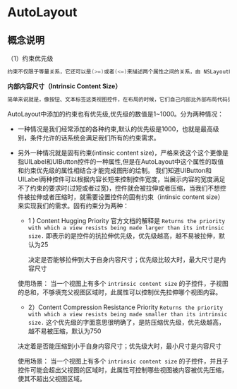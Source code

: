 # AutoLayout

## 概念说明

（1）约束优先级

```swift
约束不仅限于等量关系，它还可以是(>=)或者(<=)来描述两个属性之间的关系，由 NSLayoutRelation 定义。约束还有 1 ~ 1000的优先级，优先级为1000的约束为必须满足，优先级为 1 ~ 999 的约束为可选约束，数字越大其优先级越高，其满足的可能性越高，自动布局系统在满足了所有优先级为 1000 的约束后，会按照优先级从高到低的顺序满足可选约束。默认情况下，所有约束优先级都是 1000，即必须满足。
```



**内部内容尺寸（Intrinsic Content Size）**

```swift
简单来说就是，像按钮、文本标签这类视图控件，在布局的时候，它们自己内部比外部布局代码更清楚自己需要多大的尺寸来显示自己的内容。而这个尺寸就是由内部内容尺寸（intrinsic content size）来传达的。这就相当于，内部内容尺寸告诉布局系统：“这个视图里面包含了一些你不能理解的内容，但是我给你指出了那些内容有多大。”
```



AutoLayout中添加的约束也有优先级,优先级的数值是1~1000。分为两种情况：

- 一种情况是我们经常添加的各种约束,默认的优先级是1000，也就是最高级别，条件允许的话系统会满足我们所有的约束需求。

- 另外一种情况就是固有约束(intinsic content size)，严格来说这个这个更像是指UILabel和UIButton控件的一种属性,但是在AutoLayout中这个属性的取值和约束优先级的属性相结合才能完成图形的绘制。
   我们知道UIButton和UILabel两种控件可以根据内容长短来控制控件宽度，当展示内容的宽度满足不了约束的要求时(过短或者过宽)，控件就会被拉伸或者压缩，当我们不想控件被拉伸或者压缩时，就需要设置控件的固有约束（intinsic content size）来实现我们的需求。固有约束分为两种：

  + 1 ) Content Hugging Priority
     官方文档的解释是
     `Returns the priority with which a view resists being made larger than its intrinsic size.`
     即表示的是控件的抗拉伸优先级，优先级越高，越不易被拉伸，默认为25

    决定是否能够拉伸到大于自身内容尺寸；优先级比较大时，最大尺寸是内容尺寸

  

  使用场景：
   当一个视图上有多个 `intrinsic content size` 的子控件，子视图的总和，不够填充父视图区域时，此属性可以控制优先拉伸哪个视图内容。

  + 2）Content Compression Resistance Priority
     `Returns the priority with which a view resists being made smaller than its intrinsic size.`
     这个优先级的字面意思很明确了，是防压缩优先级，优先级越高，越不易被压缩，默认为750

  ​       决定着是否能压缩到小于自身内容尺寸；优先级大时，最小尺寸是内容尺寸

  

  使用场景：
   当一个视图上有多个 `intrinsic content size` 的子控件，并且子控件可能会超出父视图的区域时，此属性可控制哪些视图被内容被优先压缩，使其不超出父视图区域。



